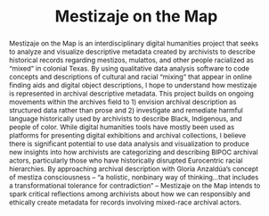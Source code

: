 ---
pid: g2024landry
done: true
title: Mestizaje on the Map
category: Grad Fellowship Project
tags:
- spatial-humanities
cohort_year: '2024'
abstract: Mestizaje on the Map is an interdisciplinary digital humanities project
  that seeks to analyze and visualize descriptive metadata created by archivists to
  describe historical records regarding mestizos, mulattos, and other people racialized
  as “mixed” in colonial Texas. By using qualitative data analysis software to code
  concepts and descriptions of cultural and racial “mixing” that appear in online
  finding aids and digital object descriptions, I hope to understand how mestizaje
  is represented in archival descriptive metadata. This project builds on ongoing
  movements within the archives field to 1) envision archival description as structured
  data rather than prose and 2) investigate and remediate harmful language historically
  used by archivists to describe Black, Indigenous, and people of color. While digital
  humanities tools have mostly been used as platforms for presenting digital exhibitions
  and archival collections, I believe there is significant potential to use data analysis
  and visualization to produce new insights into how archivists are categorizing and
  describing BIPOC archival actors, particularly those who have historically disrupted
  Eurocentric racial hierarchies. By approaching archival description with Gloria
  Anzaldúa’s concept of mestiza consciousness – “a holistic, nonbinary way of thinking…that
  includes a transformational tolerance for contradiction” – Mestizaje on the Map
  intends to spark critical reflections among archivists about how we can responsibly
  and ethically create metadata for records involving mixed-race archival actors.
pis:
- landry
order: '065'
layout: project
---